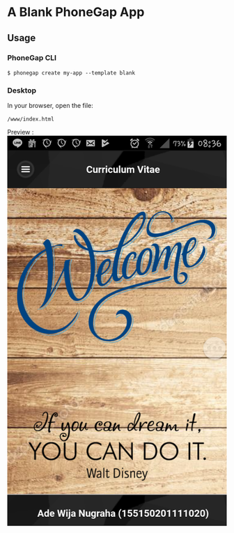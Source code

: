 # A Blank PhoneGap App

## Usage

### PhoneGap CLI

    $ phonegap create my-app --template blank

### Desktop

In your browser, open the file:

    /www/index.html

Preview :
![alt text](https://github.com/AdeWijaNugraha/MyCVApp/blob/master/Screenshot/Screenshot_2017-11-27-08-36-28.png)
